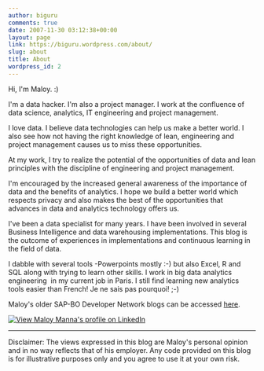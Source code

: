 ```yaml
---
author: biguru
comments: true
date: 2007-11-30 03:12:38+00:00
layout: page
link: https://biguru.wordpress.com/about/
slug: about
title: About
wordpress_id: 2
---
```


Hi, I'm Maloy. :)

I'm a data hacker. I'm also a project manager. I work at the confluence of data science, analytics, IT engineering and project management.

I love data. I believe data technologies can help us make a better world. I also see how not having the right knowledge of lean, engineering and project management causes us to miss these opportunities.

At my work, I try to realize the potential of the opportunities of data and lean principles with the discipline of engineering and project management.

I'm encouraged by the increased general awareness of the importance of data and the benefits of analytics. I hope we build a better world which respects privacy and also makes the best of the opportunities that advances in data and analytics technology offers us.

I've been a data specialist for many years. I have been involved in several Business Intelligence and data warehousing implementations. This blog is the outcome of experiences in implementations and continuous learning in the field of data.

I dabble with several tools -Powerpoints mostly :-) but also Excel, R and SQL along with trying to learn other skills. I work in big data analytics engineering  in my current job in Paris. I still find learning new analytics tools easier than French! Je ne sais pas pourquoi! ;-)

Maloy's older SAP-BO Developer Network blogs can be accessed [here](https://www.sdn.sap.com/irj/scn/weblogs?blog=/pub/u/251958530).

[
![View Maloy Manna's profile on LinkedIn](http://www.linkedin.com/img/webpromo/btn_profile_greytxt_80x15.gif)
](http://www.linkedin.com/in/maloy)

_____________________________
Disclaimer:
The views expressed in this blog are Maloy's personal opinion and in no way reflects that of his employer. Any code provided on this blog is for illustrative purposes only and you agree to use it at your own risk.
